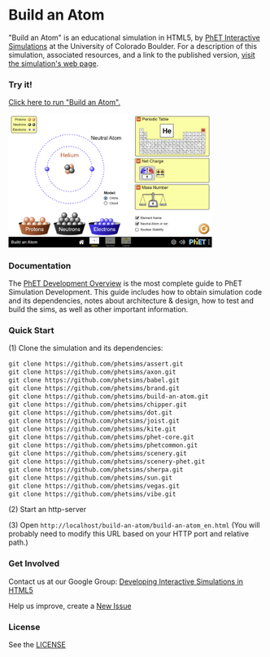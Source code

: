 Build an Atom
=============
"Build an Atom" is an educational simulation in HTML5, by <a href="http://phet.colorado.edu/" target="_blank">PhET Interactive Simulations</a>
at the University of Colorado Boulder.
For a description of this simulation, associated resources, and a link to the published version,
<a href="http://phet.colorado.edu/en/simulation/build-an-atom" target="_blank">visit the simulation's web page</a>.

### Try it!

<a href="http://phet.colorado.edu/sims/html/build-an-atom/latest/build-an-atom_en.html" target="_blank">Click here to run "Build an Atom".</a>

<a href="http://phet.colorado.edu/sims/html/build-an-atom/latest/build-an-atom_en.html" target="_blank">
<img src="https://raw.githubusercontent.com/phetsims/build-an-atom/master/assets/build-an-atom-screenshot.png" alt="Screenshot" style="width: 400px;"/>
</a>

### Documentation
The <a href="http://bit.ly/phet-development-overview" target="_blank">PhET Development Overview</a> is the most complete guide to PhET Simulation
Development. This guide includes how to obtain simulation code and its dependencies, notes about architecture & design, how to test and build
the sims, as well as other important information.

### Quick Start
(1) Clone the simulation and its dependencies:
```
git clone https://github.com/phetsims/assert.git
git clone https://github.com/phetsims/axon.git
git clone https://github.com/phetsims/babel.git
git clone https://github.com/phetsims/brand.git
git clone https://github.com/phetsims/build-an-atom.git
git clone https://github.com/phetsims/chipper.git
git clone https://github.com/phetsims/dot.git
git clone https://github.com/phetsims/joist.git
git clone https://github.com/phetsims/kite.git
git clone https://github.com/phetsims/phet-core.git
git clone https://github.com/phetsims/phetcommon.git
git clone https://github.com/phetsims/scenery.git
git clone https://github.com/phetsims/scenery-phet.git
git clone https://github.com/phetsims/sherpa.git
git clone https://github.com/phetsims/sun.git
git clone https://github.com/phetsims/vegas.git
git clone https://github.com/phetsims/vibe.git
```
(2) Start an http-server

(3) Open `http://localhost/build-an-atom/build-an-atom_en.html` (You will probably need to modify this URL based on your HTTP port and relative path.)

### Get Involved

Contact us at our Google Group: <a href="http://groups.google.com/forum/#!forum/developing-interactive-simulations-in-html5" target="_blank">Developing Interactive Simulations in HTML5</a>

Help us improve, create a <a href="http://github.com/phetsims/build-an-atom/issues/new" target="_blank">New Issue</a>

### License
See the <a href="https://github.com/phetsims/build-an-atom/blob/master/LICENSE" target="_blank">LICENSE</a>
